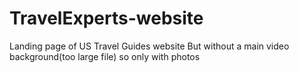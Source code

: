 # TravelExperts-website
Landing page of US Travel Guides website
But without a main video background(too large file) so only with photos
